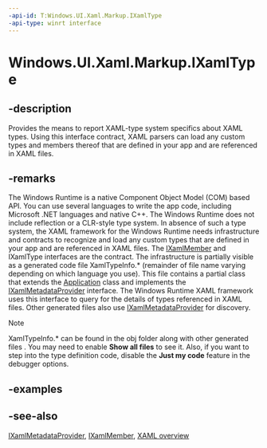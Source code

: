 ```yaml
---
-api-id: T:Windows.UI.Xaml.Markup.IXamlType
-api-type: winrt interface
---
```


<!-- Interface syntax.
public interface IXamlType : 
-->

# Windows.UI.Xaml.Markup.IXamlType

## -description
Provides the means to report XAML-type system specifics about XAML types. Using this interface contract, XAML parsers can load any custom types and members thereof that are defined in your app and are referenced in XAML files.

## -remarks
The Windows Runtime is a native Component Object Model (COM) based API. You can use several languages to write the app code, including Microsoft .NET languages and native C++. The Windows Runtime does not include reflection or a CLR-style type system. In absence of such a type system, the XAML framework for the Windows Runtime needs infrastructure and contracts to recognize and load any custom types that are defined in your app and are referenced in XAML files. The [IXamlMember](ixamlmember.md) and IXamlType interfaces are the contract. The infrastructure is partially visible as a generated code file XamlTypeInfo.* (remainder of file name varying depending on which language you use). This file contains a partial class that extends the [Application](../windows.ui.xaml/application.md) class and implements the [IXamlMetadataProvider](ixamlmetadataprovider.md) interface. The Windows Runtime XAML framework uses this interface to query for the details of types referenced in XAML files. Other generated files also use [IXamlMetadataProvider](ixamlmetadataprovider.md) for discovery.

> [!NOTE]
> XamlTypeInfo.* can be found in the obj folder along with other generated files . You may need to enable **Show all files** to see it. Also, if you want to step into the type definition code, disable the **Just my code** feature in the debugger options.

## -examples

## -see-also
[IXamlMetadataProvider](ixamlmetadataprovider.md), [IXamlMember](ixamlmember.md), [XAML overview](https://msdn.microsoft.com/library/48041b37-f1a8-44a4-bb8e-1d4de30e7823)
